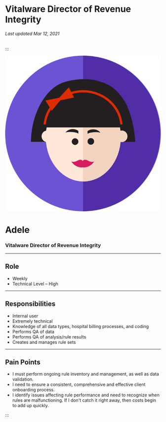 # Vitalware Director of Revenue Integrity

###### Last updated Mar 12, 2021

:::

<div class="persona-header">

![Avatar Image](./assets/avatars/avatar72.svg)

<div>

# Adele

### Vitalware Director of Revenue Integrity

</div>

</div>

---

## Role

-   Weekly
-   Technical Level – High

---

## Responsibilities

-   Internal user
-   Extremely technical
-   Knowledge of all data types, hospital billing processes, and coding
-   Performs QA of data
-   Performs QA of analysis/rule results
-   Creates and manages rule sets

---

## Pain Points

-   I must perform ongoing rule inventory and management, as well as data validation.
-   I need to ensure a consistent, comprehensive and effective client onboarding process.
-   I identify issues affecting rule performance and need to recognize when rules are malfunctioning. If I don't catch it right away, then costs begin to add up quickly.

:::
